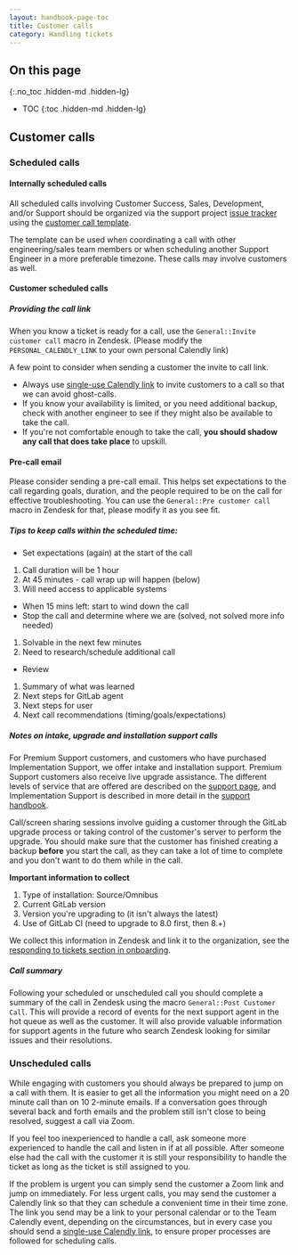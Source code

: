 ```yaml
---
layout: handbook-page-toc
title: Customer calls
category: Handling tickets
---
```


## On this page
{:.no_toc .hidden-md .hidden-lg}

- TOC
{:toc .hidden-md .hidden-lg}

## Customer calls

### Scheduled calls
#### Internally scheduled calls

All scheduled calls involving Customer Success, Sales, Development, and/or Support should be organized via the support project [issue tracker](https://gitlab.com/gitlab-com/support/support-team-meta/issues) using the [customer call template](https://gitlab.com/gitlab-com/support/support-team-meta/blob/master/.gitlab/issue_templates/Customer%20call.md).

The template can be used when coordinating a call with other engineering/sales team members or when scheduling another Support Engineer in a more preferable timezone. These calls may involve customers as well.

#### Customer scheduled calls

##### Providing the call link

When you know a ticket is ready for a call, use the `General::Invite customer call` macro in Zendesk. (Please modify the `PERSONAL_CALENDLY_LINK` to your own personal Calendly link)

A few point to consider when sending a customer the invite to call link.

* Always use [single-use Calendly link](/handbook/support/workflows/calendly.html#generating-a-single-use-calendly-link) to invite customers to a call so that we can avoid ghost-calls.
* If you know your availability is limited, or you need additional backup, check with another engineer to see if they might also be available to take the call.
* If you're not comfortable enough to take the call, **you should shadow any call that does take place** to upskill.


#### Pre-call email

Please consider sending a pre-call email. This helps set expectations to the call regarding goals, duration, and
the people required to be on the call for effective troubleshooting. You can use the `General::Pre customer call` macro in Zendesk
for that, please modify it as you see fit.

##### Tips to keep calls within the scheduled time:

* Set expectations (again) at the start of the call

1. Call duration will be 1 hour
1. At 45 minutes - call wrap up will happen (below)
1. Will need access to applicable systems
* When 15 mins left: start to wind down the call
* Stop the call and determine where we are (solved, not solved more info needed)
1. Solvable in the next few minutes
1. Need to research/schedule additional call
* Review
1. Summary of what was learned
1. Next steps for GitLab agent
1. Next steps for user
1. Next call recommendations (timing/goals/expectations)

##### Notes on intake, upgrade and installation support calls

For Premium Support customers, and customers who have purchased Implementation Support, we offer intake and installation support. Premium Support customers also receive live upgrade assistance. The different levels of service that are offered are described on the [support page](/support), and Implementation Support is described in more detail in the [support handbook](/handbook/support/#implementation-support).

Call/screen sharing sessions involve guiding a customer through the GitLab upgrade process or taking control of the customer's server to perform the upgrade.
You should make sure that the customer has finished creating a backup **before** you start the call, as they can take a lot of time to complete and you don't want to do them while in the call.

**Important information to collect**

1. Type of installation: Source/Omnibus
1. Current GitLab version
1. Version you're upgrading to (it isn't always the latest)
1. Use of GitLab CI (need to upgrade to 8.0 first, then 8.+)

We collect this information in Zendesk and link it to the organization, see the
[responding to tickets section in onboarding](/handbook/support/onboarding).

##### Call summary

Following your scheduled or unscheduled call you should complete a summary of the call in Zendesk using the
macro `General::Post Customer Call`.  This will provide a record of events for the next support agent in the hot queue
as well as the customer.  It will also provide valuable information for support agents in the future who search Zendesk
looking for similar issues and their resolutions.

### Unscheduled calls

While engaging with customers you should always be prepared to jump on a call with them. It is easier to get
all the information you might need on a 20 minute call than on 10 2-minute emails. If a conversation goes through
several back and forth emails and the problem still isn't close to being resolved, suggest a call via Zoom.

If you feel too inexperienced to handle a call, ask someone more experienced to handle the call and
listen in if at all possible. After someone else had the call with the customer it is still your responsibility
to handle the ticket as long as the ticket is still assigned to you.

If the problem is urgent you can simply send the customer a Zoom link and jump on immediately. For less urgent
calls, you may send the customer a Calendly link so that they can schedule a convenient time in their time zone.
The link you send may be a link to your personal calendar or to the Team Calendly event, depending on the circumstances,
but in every case you should send a
[single-use Calendly link](/handbook/support/workflows/calendly.html#generating-a-single-use-calendly-link),
to ensure proper processes are followed for scheduling calls.
